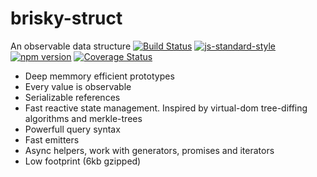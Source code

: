 # brisky-struct
An observable data structure
[![Build Status](https://travis-ci.org/vigour-io/brisky-struct.svg?branch=master)](https://travis-ci.org/vigour-io/brisky-struct)
[![js-standard-style](https://img.shields.io/badge/code%20style-standard-brightgreen.svg)](http://standardjs.com/)
[![npm version](https://badge.fury.io/js/brisky-struct.svg)](https://badge.fury.io/js/brisky-struct)
[![Coverage Status](https://coveralls.io/repos/github/vigour-io/brisky-struct/badge.svg?branch=master)](https://coveralls.io/github/vigour-io/brisky-struct?branch=master)

- Deep memmory efficient prototypes
- Every value is observable
- Serializable references
- Fast reactive state management. Inspired by virtual-dom tree-diffing algorithms and merkle-trees
- Powerfull query syntax
- Fast emitters
- Async helpers, work with generators, promises and iterators
- Low footprint (6kb gzipped)
